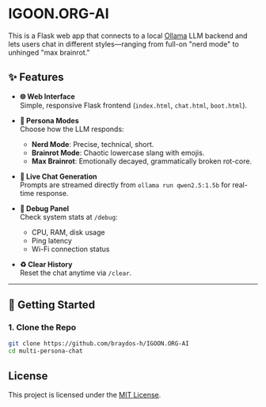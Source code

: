 # IGOON.ORG-AI

This is a Flask web app that connects to a local [Ollama](https://ollama.com) LLM backend and lets users chat in different styles—ranging from full-on "nerd mode" to unhinged "max brainrot."

## ✨ Features

- **🌐 Web Interface**  
  Simple, responsive Flask frontend (`index.html`, `chat.html`, `boot.html`).

- **🧠 Persona Modes**  
  Choose how the LLM responds:
  - **Nerd Mode**: Precise, technical, short.
  - **Brainrot Mode**: Chaotic lowercase slang with emojis.
  - **Max Brainrot**: Emotionally decayed, grammatically broken rot-core.

- **💬 Live Chat Generation**  
  Prompts are streamed directly from `ollama run qwen2.5:1.5b` for real-time response.

- **🧪 Debug Panel**  
  Check system stats at `/debug`:
  - CPU, RAM, disk usage
  - Ping latency
  - Wi-Fi connection status

- **♻️ Clear History**  
  Reset the chat anytime via `/clear`.

---

## 🚀 Getting Started

### 1. Clone the Repo

```bash
git clone https://github.com/braydos-h/IGOON.ORG-AI
cd multi-persona-chat
```

## License

This project is licensed under the [MIT License](LICENSE).
